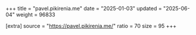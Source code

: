 +++
title = "pavel.pikirenia.me"
date = "2025-01-03"
updated = "2025-06-04"
weight = 96833

[extra]
source = "https://pavel.pikirenia.me/"
ratio = 70
size = 95
+++
